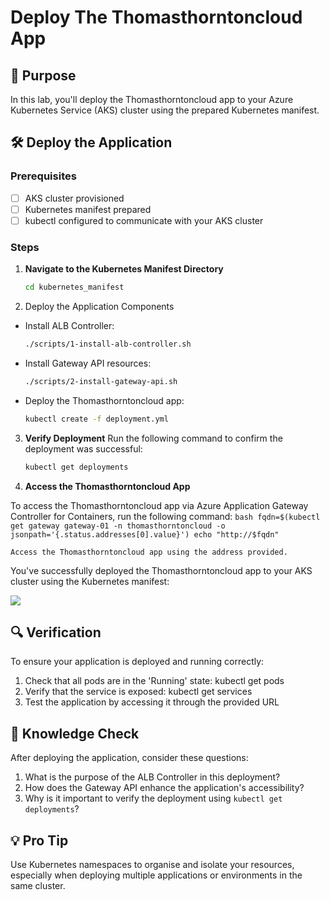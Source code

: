 # Deploy The Thomasthorntoncloud App

## 🎯 Purpose
In this lab, you'll deploy the Thomasthorntoncloud app to your Azure Kubernetes Service (AKS) cluster using the prepared Kubernetes manifest.

## 🛠️ Deploy the Application

### Prerequisites
- [ ] AKS cluster provisioned
- [ ] Kubernetes manifest prepared
- [ ] kubectl configured to communicate with your AKS cluster

### Steps

1. **Navigate to the Kubernetes Manifest Directory**
   ```bash
   cd kubernetes_manifest
    ```
2. Deploy the Application Components

- Install ALB Controller:
    ```bash
    ./scripts/1-install-alb-controller.sh
    ```
- Install Gateway API resources:
    ```bash
    ./scripts/2-install-gateway-api.sh
    ```
- Deploy the Thomasthorntoncloud app:
    ```bash
    kubectl create -f deployment.yml
    ```

3. **Verify Deployment**
    Run the following command to confirm the deployment was successful:
    ```bash
    kubectl get deployments
    ```
4. **Access the Thomasthorntoncloud App**

To access the Thomasthorntoncloud app via Azure Application Gateway Controller for Containers, run the following command:
    ```bash
    fqdn=$(kubectl get gateway gateway-01 -n thomasthorntoncloud -o jsonpath='{.status.addresses[0].value}')
    echo "http://$fqdn"
    ```

    Access the Thomasthorntoncloud app using the address provided.

You've successfully deployed the Thomasthorntoncloud app to your AKS cluster using the Kubernetes manifest:

![](images/website.png)

## 🔍 Verification

To ensure your application is deployed and running correctly:
1. Check that all pods are in the 'Running' state: kubectl get pods
2. Verify that the service is exposed: kubectl get services
3. Test the application by accessing it through the provided URL

## 🧠 Knowledge Check

After deploying the application, consider these questions:
1. What is the purpose of the ALB Controller in this deployment?
2. How does the Gateway API enhance the application's accessibility?
3. Why is it important to verify the deployment using `kubectl get deployments`?

## 💡 Pro Tip

Use Kubernetes namespaces to organise and isolate your resources, especially when deploying multiple applications or environments in the same cluster.